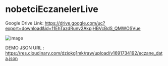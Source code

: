 # nobetciEczanelerLive
Google Drive Link:
https://drive.google.com/uc?export=download&id=11EhTazdRunv2AkpjHBVcBdS_QMWOSVue

![image](https://github.com/codermert/nobetciEczanelerLive/assets/53333294/c4869f1d-f997-48f4-b434-9bc411c40304)

DEMO JSON URL : 
https://res.cloudinary.com/dziokg1mk/raw/upload/v1691734192/eczane_data.json
